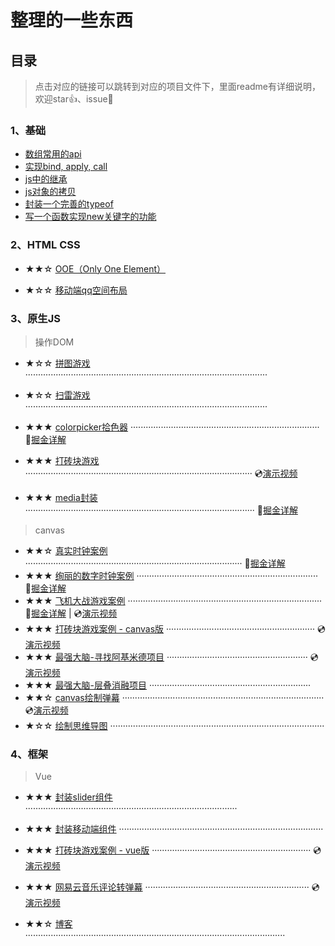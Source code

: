 

# 整理的一些东西

## 目录

> 点击对应的链接可以跳转到对应的项目文件下，里面readme有详细说明，欢迎star👍、issue💬

### 1、基础

- [数组常用的api](https://github.com/haima16/JavaScript/issues/1)
- [实现bind, apply, call](https://github.com/haima16/JavaScript/issues/2)
- [js中的继承](https://github.com/haima16/JavaScript/issues/4)
- [js对象的拷贝](https://github.com/haima16/JavaScript/issues/5)
- [封装一个完善的typeof ](https://github.com/haima16/JavaScript/issues/6)
- [写一个函数实现new关键字的功能](https://github.com/haima16/JavaScript/issues/7) 

### 2、HTML CSS

- ★★☆ [OOE（Only One Element）](https://github.com/haima16/JavaScript/tree/master/OOE) 

- ★☆☆ [移动端qq空间布局](https://github.com/haima16/JavaScript/tree/master/静态布局/qq空间) 

### 3、原生JS

> 操作DOM

- ★☆☆ [拼图游戏](https://github.com/haima16/JavaScript/tree/master/game/puzzle/test) ································································································
- ★☆☆ [扫雷游戏](https://github.com/haima16/JavaScript/blob/master/game/扫雷) ································································································

- ★★★ [colorpicker拾色器]([https://github.com/haima16/JavaScript/tree/master/%E5%8E%9F%E7%94%9F%E5%B0%81%E8%A3%85/colorpicker](https://github.com/haima16/JavaScript/tree/master/原生封装/colorpicker))   ··········································································· 📄[掘金详解](https://juejin.im/post/5d386043f265da1b7f29c1ab) 
- ★★★ [打砖块游戏](https://github.com/haima16/JavaScript/tree/master/game/breakout)  ·························································································· 💿[演示视频](https://www.bilibili.com/video/av61756000) 
- ★★★ [media封装](https://github.com/haima16/media)  ··························································································· 📄[掘金详解](https://juejin.im/post/5d58bc4b6fb9a06b0202c005) 

> canvas

- ★★☆ [真实时钟案例](https://github.com/haima16/JavaScript/tree/master/canvas/clock) ······················································································ 📄[掘金详解](https://juejin.im/post/5d2bf800f265da1bab29de81) 
- ★★★ [绚丽的数字时钟案例](https://github.com/haima16/JavaScript/tree/master/canvas/digit-clock) ········································································ 📄[掘金详解](https://juejin.im/post/5d006433e51d45775c73dcc1) 
- ★★★ [飞机大战游戏案例](https://github.com/haima16/JavaScript/tree/master/canvas/plane) ············································································· 📄[掘金详解](https://juejin.im/post/5d2d46506fb9a07ed740afe8)  |  💿[演示视频](https://www.bilibili.com/video/av56186806) 
- ★★★ [打砖块游戏案例 - canvas版](https://github.com/haima16/JavaScript/tree/master/canvas/blockout) ··························································· 💿[演示视频](https://www.bilibili.com/video/av61756000) 
- ★★★ [最强大脑-寻找阿基米德项目](https://github.com/haima16/JavaScript/tree/master/canvas/polyon) ························································ 💿[演示视频](https://www.bilibili.com/video/av64294782) 
- ★★★ [最强大脑-层叠消融项目](https://github.com/haima16/cascade_ablation_ol)  ································································
- ★★☆ [canvas绘制弹幕](https://github.com/haima16/JavaScript/tree/master/canvas/barrage)  ················································································ 💿[演示视频](https://www.bilibili.com/video/av63579877) 
- ★☆☆ [绘制思维导图](https://github.com/haima16/JavaScript/tree/master/canvas/mind) ·····················································································

### 4、框架

> Vue

- ★★★ [封装slider组件](https://github.com/haima16/JavaScript/tree/master/vue-components/Slider) ····················································································
- ★★★ [封装移动端组件](https://github.com/haima16/mobile-layout) ·················································································
- ★★★ [打砖块游戏案例 - vue版](https://github.com/haima16/breakout)  ······························································· 💿[演示视频](https://www.bilibili.com/video/av61756000) 

- ★★★ [网易云音乐评论转弹幕](https://github.com/haima16/music)  ································································· 💿[演示视频](https://www.bilibili.com/video/av63579877) 

- ★★☆ [博客](https://github.com/haima16/blog) ·······································································································
